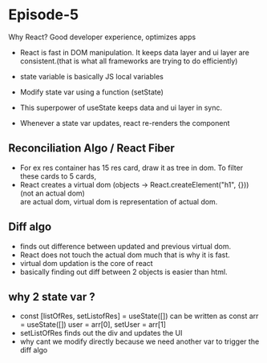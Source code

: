 # Episode-5

Why React? Good developer experience, optimizes apps

- React is fast in DOM manipulation. It keeps data layer and ui layer are consistent.(that is what all frameworks are trying to do efficiently)

- state variable is basically JS local variables
- Modify state var using a function (setState)
- This superpower of useState keeps data and ui layer in sync.
- Whenever a state var updates, react re-renders the component

## Reconciliation Algo / React Fiber

- For ex res container has 15 res card, draw it as tree in dom. To filter these cards to 5 cards,
- React creates a virtual dom (objects -> React.createElement("h1", {}))(not an actual dom) <div></div> are actual dom, virtual dom is representation of actual dom.

## Diff algo

- finds out difference between updated and previous virtual dom.
- React does not touch the actual dom much that is why it is fast.
- virtual dom updation is the core of react
- basically finding out diff between 2 objects is easier than html.

## why 2 state var ?

- const [listOfRes, setListofRes] = useState([]) can be written as const arr = useState([]) user = arr[0], setUser = arr[1]
- setListOfRes finds out the div and updates the UI
- why cant we modify directly because we need another var to trigger the diff algo
